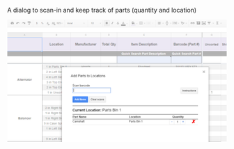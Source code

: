 A dialog to scan-in and keep track of parts (quantity and location)

![Dialog screenshot][screenshot]

[screenshot]:screenshot.PNG
